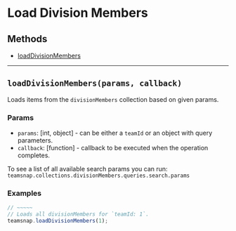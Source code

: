 # Load Division Members

## Methods

- [loadDivisionMembers](#loadDivisionMembers)


---
<a id="loadDivisionMembers"></a>
## `loadDivisionMembers(params, callback)`
Loads items from the `divisionMembers` collection based on given params.

### Params
* `params`: [int, object] - can be either a `teamId` or an object with query parameters.
* `callback`: [function] - callback to be executed when the operation completes.

To see a list of all available search params you can run:
`teamsnap.collections.divisionMembers.queries.search.params`

### Examples
```javascript
// ~~~~~
// Loads all divisionMembers for `teamId: 1`.
teamsnap.loadDivisionMembers(1);
```
